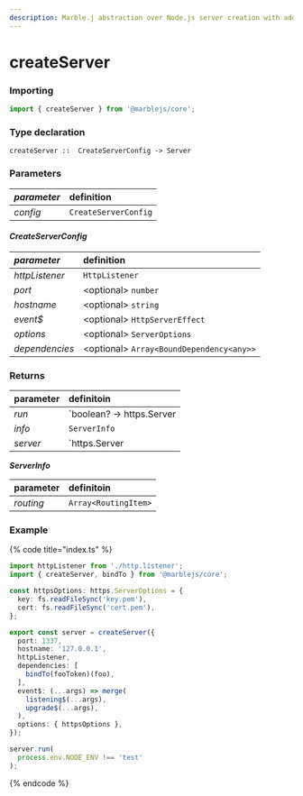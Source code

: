 ```yaml
---
description: Marble.j abstraction over Node.js server creation with additional features.
---
```


# createServer

### I**mporting**

```typescript
import { createServer } from '@marblejs/core';
```

### **Type declaration**

```text
createServer ::  CreateServerConfig -> Server
```

### **Parameters**

| _parameter_ | definition |
| :--- | :--- |
| _config_ | `CreateServerConfig` |

#### _**CreateServerConfig**_

| _parameter_ | definition |
| :--- | :--- |
| _httpListener_ | `HttpListener` |
| _port_ | &lt;optional&gt; `number` |
| _hostname_ | &lt;optional&gt; `string` |
| _event$_ | &lt;optional&gt; `HttpServerEffect` |
| _options_ | &lt;optional&gt; `ServerOptions` |
| _dependencies_ | &lt;optional&gt; `Array<BoundDependency<any>>` |

### Returns

| parameter | definitoin |
| :--- | :--- |
| _run_ | `boolean? -> https.Server | http.Server` |
| _info_ | `ServerInfo` |
| _server_ | `https.Server | http.Server` |

_**ServerInfo**_

| parameter | definitoin |
| :--- | :--- |
| _routing_ | `Array<RoutingItem>` |

### **Example**

{% code title="index.ts" %}
```typescript
import httpListener from './http.listener';
import { createServer, bindTo } from '@marblejs/core';

const httpsOptions: https.ServerOptions = {
  key: fs.readFileSync('key.pem'),
  cert: fs.readFileSync('cert.pem'),
};

export const server = createServer({
  port: 1337,
  hostname: '127.0.0.1',
  httpListener,
  dependencies: [
    bindTo(fooToken)(foo),
  ],
  event$: (...args) => merge(
    listening$(...args),
    upgrade$(...args),
  ),
  options: { httpsOptions },
});

server.run(
  process.env.NODE_ENV !== 'test'
);
```
{% endcode %}


